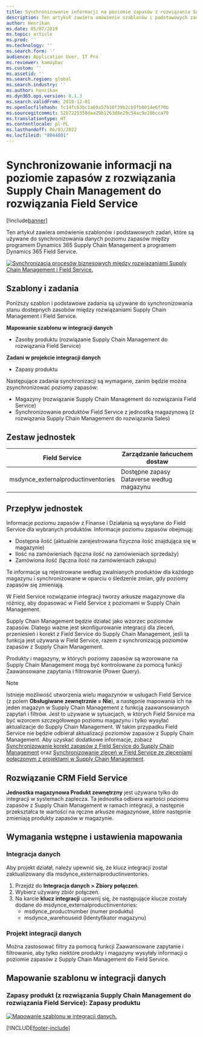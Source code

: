 ```yaml
---
title: Synchronizowanie informacji na poziomie zapasów z rozwiązania Supply Chain Management do rozwiązania Field Service
description: Ten artykuł zawiera omówienie szablonów i podstawowych zadań, które są używane do synchronizowania danych poziomu zapasów między programem Dynamics 365 Supply Chain Management a programem Dynamics 365 Field Service.
author: Henrikan
ms.date: 05/07/2019
ms.topic: article
ms.prod: ''
ms.technology: ''
ms.search.form: ''
audience: Application User, IT Pro
ms.reviewer: kamaybac
ms.custom: ''
ms.assetid: ''
ms.search.region: global
ms.search.industry: ''
ms.author: henrikan
ms.dyn365.ops.version: 8.1.3
ms.search.validFrom: 2018-12-01
ms.openlocfilehash: fc14fc63bc1a69a57b10f39b2cb9fb8014e6f70b
ms.sourcegitcommit: 52b7225350daa29b1263d8e29c54ac9e20bcca70
ms.translationtype: HT
ms.contentlocale: pl-PL
ms.lasthandoff: 06/03/2022
ms.locfileid: "8844801"
---
```

# <a name="synchronize-inventory-level-information-from-supply-chain-management-to-field-service"></a>Synchronizowanie informacji na poziomie zapasów z rozwiązania Supply Chain Management do rozwiązania Field Service 

[!include[banner](../includes/banner.md)]



Ten artykuł zawiera omówienie szablonów i podstawowych zadań, które są używane do synchronizowania danych poziomu zapasów między programem Dynamics 365 Supply Chain Management a programem Dynamics 365 Field Service.

[![Synchronizacja procesów biznesowych między rozwiązaniami Supply Chain Management i Field Service.](./media/FSOnHandOW.png)](./media/FSOnHandOW.png)

## <a name="templates-and-tasks"></a>Szablony i zadania
Poniższy szablon i podstawowe zadania są używane do synchronizowania stanu dostepnych zasobów między rozwiązaniami Supply Chain Management i Field Service.

**Mapowanie szablonu w integracji danych**
- Zasoby produktu (rozwiązanie Supply Chain Management do rozwiązania Field Service)
  
**Zadani w projekcie integracji danych**
- Zapasy produktu

Następujące zadania synchronizacji są wymagane, zanim będzie można zsynchronizować poziomy zapasów:
- Magazyny (rozwiązanie Supply Chain Management do rozwiązania Field Service) 
- Synchronizowanie produktów Field Service z jednostką magazynową (z rozwiązania Supply Chain Management do rozwiązania Sales) 

## <a name="entity-set"></a>Zestaw jednostek

| Field Service                      | Zarządzanie łańcuchem dostaw                |
|------------------------------------|----------------------------------------|
| msdynce_externalproductinventories | Dostępne zapasy Dataverse według magazynu     |

## <a name="entity-flow"></a>Przepływ jednostek
Informacje poziomu zapasów z Finanse i Działania są wysyłane do Field Service dla wybranych produktów. Informacje poziomu zapasów obejmują: 
- Dostępna ilość (aktualnie zarejestrowana fizyczna ilość znajdująca się w magazynie)
- Ilość na zamówieniach (łączna ilość na zamówieniach sprzedaży)
- Zamówiona ilość (łączna ilość na zamówieniach zakupu)

Te informacje są rejestrowane według zwalnianych produktów dla każdego magazynu i synchronizowane w oparciu o śledzenie zmian, gdy poziomy zapasów się zmieniają.

W Field Service rozwiązanie integracji tworzy arkusze magazynowe dla różnicy, aby dopasować w Field Service z poziomami w Supply Chain Management.

Supply Chain Management będzie działać jako wzorzec poziomów zapasów. Dlatego ważne jest skonfigurowanie integracji dla zleceń, przeniesień i korekt z Field Service do Supply Chain Management, jeśli ta funkcja jest używana w Field Service, razem z synchronizacją poziomów zapasów z Supply Chain Management.

Produkty i magazyny, w których poziomy zapasów są wzorowane na Supply Chain Management mogą być kontrolowane za pomocą funkcji Zaawansowane zapytania i filtrowanie (Power Query).

> [!NOTE]
> Istnieje możliwość utworzenia wielu magazynów w usługach Field Service (z polem **Obsługiwane zewnętrznie = Nie**), a następnie mapowania ich na jeden magazyn w Supply Chain Management z funkcją zaawansowanych zapytań i filtrów. Jest to używane w sytuacjach, w których Field Service ma być wzorcem szczegółowego poziomu magazynu i tylko wysyłać aktualizacje do Supply Chain Management. W takim przypadku Field Service nie będzie odbierał aktualizacji poziomów zapasów z Supply Chain Management. Aby uzyskać dodatkowe informacje, zobacz [Synchronizowanie korekt zapasów z Field Service do Supply Chain Management](/dynamics365/unified-operations/supply-chain/sales-marketing/synchronize-inventory-adjustments) oraz [Synchronizowanie zleceń w Field Service ze zleceniami połączonym z projektami w Supply Chain Management](/dynamics365/unified-operations/supply-chain/sales-marketing/field-service-work-order).

## <a name="field-service-crm-solution"></a>Rozwiązanie CRM Field Service
**Jednostka magazynowa Produkt zewnętrzny** jest używana tylko do integracji w systemach zaplecza. Ta jednostka odbiera wartości poziomu zapasów z Supply Chain Management w ramach integracji, a następnie przekształca te wartości na ręczne arkusze magazynowe, które następnie zmieniają produkty zapasów w magazynie.

## <a name="prerequisites-and-mapping-setup"></a>Wymagania wstępne i ustawienia mapowania

### <a name="data-integration"></a>Integracja danych
Aby projekt działał, należy upewnić się, że klucz integracji został zaktualizowany dla msdynce_externalproductinventories.
1.  Przejdź do **Integracja danych > Zbiory połączeń**.
2.  Wybierz używany zbiór połączeń.
3.  Na karcie **klucz integracji** upewnij się, że następujące klucze zostały dodane do msdynce_externalproductinventories:
      - msdynce_productnumber (numer produktu)
      - msdynce_warehouseid (Identyfikator magazynu)
      
### <a name="data-integration-project"></a>Projekt integracji danych
Można zastosować filtry za pomocą funkcji Zaawansowane zapytanie i filtrowanie, aby tylko niektóre produkty i magazyny wysyłały informacji o poziomie zapasów z Supply Chain Management do Field Service.

## <a name="template-mapping-in-data-integration"></a>Mapowanie szablonu w integracji danych

### <a name="product-inventory-supply-chain-management-to-field-service-product-inventory"></a>Zapasy produkt (z rozwiązania Supply Chain Management do rozwiązania Field Service): Zapasy produktu

[![Mapowanie szablonu w integracji danych.](./media/FSinventoryLevel1.png)](./media/FSinventoryLevel1.png)


[!INCLUDE[footer-include](../../includes/footer-banner.md)]